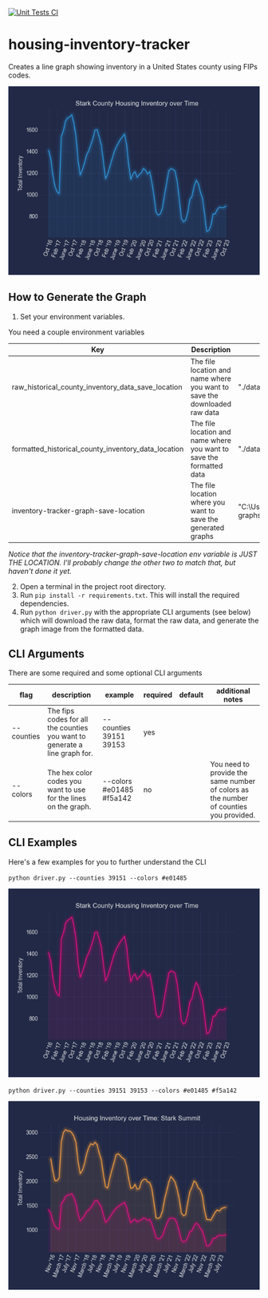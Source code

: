 [![Unit Tests CI](https://github.com/IDrumsey/housing-inventory-tracker/actions/workflows/ci.yml/badge.svg)](https://github.com/IDrumsey/housing-inventory-tracker/actions/workflows/ci.yml)

# housing-inventory-tracker

Creates a line graph showing inventory in a United States county using FIPs codes.

![Main Example Graph](./assets/images/main-example-graph.png)

## How to Generate the Graph

1. Set your environment variables.

You need a couple environment variables

| Key                                                 | Description                                                               | Example                                       |
| --------------------------------------------------- | ------------------------------------------------------------------------- | --------------------------------------------- |
| raw_historical_county_inventory_data_save_location  | The file location and name where you want to save the downloaded raw data | "./data/raw-data.csv"                         |
| formatted_historical_county_inventory_data_location | The file location and name where you want to save the formatted data      | "./data/formatted-data.json"                  |
| inventory-tracker-graph-save-location               | The file location where you want to save the generated graphs             | "C:\Users\someUser\Desktop\generated-graphs\" |

_Notice that the inventory-tracker-graph-save-location env variable is JUST THE LOCATION. I'll probably change the other two to match that, but haven't done it yet._

2. Open a terminal in the project root directory.
3. Run `pip install -r requirements.txt`. This will install the required dependencies.
4. Run `python driver.py` with the appropriate CLI arguments (see below) which will download the raw data, format the raw data, and generate the graph image from the formatted data.

## CLI Arguments

There are some required and some optional CLI arguments

| flag       | description                                                                | example                  | required | default | additional notes                                                                      |
| ---------- | -------------------------------------------------------------------------- | ------------------------ | -------- | ------- | ------------------------------------------------------------------------------------- |
| --counties | The fips codes for all the counties you want to generate a line graph for. | --counties 39151 39153   | yes      |
| --colors   | The hex color codes you want to use for the lines on the graph.            | --colors #e01485 #f5a142 | no       |         | You need to provide the same number of colors as the number of counties you provided. |

## CLI Examples

Here's a few examples for you to further understand the CLI

`python driver.py --counties 39151 --colors #e01485`

![Graph 1](./assets/images/graph1.png)

`python driver.py --counties 39151 39153 --colors #e01485 #f5a142`

![Graph 2](./assets/images/graph2.png)

